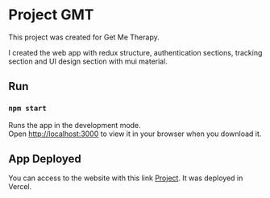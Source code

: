 # Project GMT

This project was created for Get Me Therapy.

I created the web app with redux structure, authentication sections, tracking section and UI design section with mui material.

## Run

### `npm start`

Runs the app in the development mode.\
Open [http://localhost:3000](http://localhost:3000) to view it in your browser when you download it.


## App Deployed

You can access to the website with this link [Project](https://github.com/MichelleFMB/project-GMT/tree/main).
It was deployed in Vercel.
